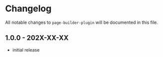 # Changelog

All notable changes to `page-builder-plugin` will be documented in this file.

## 1.0.0 - 202X-XX-XX

- initial release

